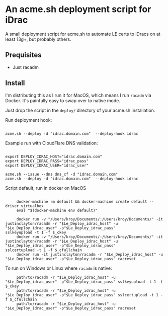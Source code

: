 # An acme.sh deployment script for iDrac

A small deployment script for acme.sh to automate LE certs to iDracs on at least 13g+, but probably others.

## Prequisites

* Just racadm

## Install

I'm distributing this as I run it for MacOS, which means I run `racadm` via Docker.  It's painfully easy to swap over to native mode.

Just drop the script in the `deploy/` directory of your acme.sh installation.  

Run deployment hook:

```

acme.sh --deploy -d "idrac.domain.com"  --deploy-hook idrac

```

Example run with CloudFlare DNS validation:


```

export DEPLOY_IDRAC_HOST="idrac.domain.com"
export DEPLOY_IDRAC_PASS="idrac_pass"
export DEPLOY_IDRAC_USER="idrac_user"

acme.sh --issue --dns dns_cf -d "idrac.domain.com"
acme.sh --deploy -d "idrac.domain.com"  --deploy-hook idrac

```

Script default, run in docker on MacOS

```

     docker-machine rm default && docker-machine create default --driver virtualbox
     eval "$(docker-machine env default)"

     docker run -v "/Users/kroy/Documents/:/Users/kroy/Documents/" -it justinclayton/racadm -r "$Le_Deploy_idrac_host" -u "$Le_Deploy_idrac_user" -p"$Le_Deploy_idrac_pass"           sslkeyupload -t 1 -f $_ckey
     docker run -v "/Users/kroy/Documents/:/Users/kroy/Documents/" -it justinclayton/racadm -r "$Le_Deploy_idrac_host" -u "$Le_Deploy_idrac_user" -p"$Le_Deploy_idrac_pass"           sslcertupload -t 1 -f $_cfullchain
     docker run -it justinclayton/racadm -r "$Le_Deploy_idrac_host" -u "$Le_Deploy_idrac_user" -p"$Le_Deploy_idrac_pass" racreset

```

To run on Windows or Linux where `racadm` is native:


```
     path/to/racadm -r "$Le_Deploy_idrac_host" -u "$Le_Deploy_idrac_user" -p"$Le_Deploy_idrac_pass" sslkeyupload -t 1 -f $_ckey
     path/to/racadm -r "$Le_Deploy_idrac_host" -u "$Le_Deploy_idrac_user" -p"$Le_Deploy_idrac_pass" sslcertupload -t 1 -f $_cfullchain
     path/to/racadm -r "$Le_Deploy_idrac_host" -u "$Le_Deploy_idrac_user" -p"$Le_Deploy_idrac_pass" racreset

```
